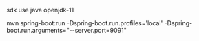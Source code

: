 sdk use java openjdk-11

 mvn spring-boot:run -Dspring-boot.run.profiles='local' -Dspring-boot.run.arguments="--server.port=9091"